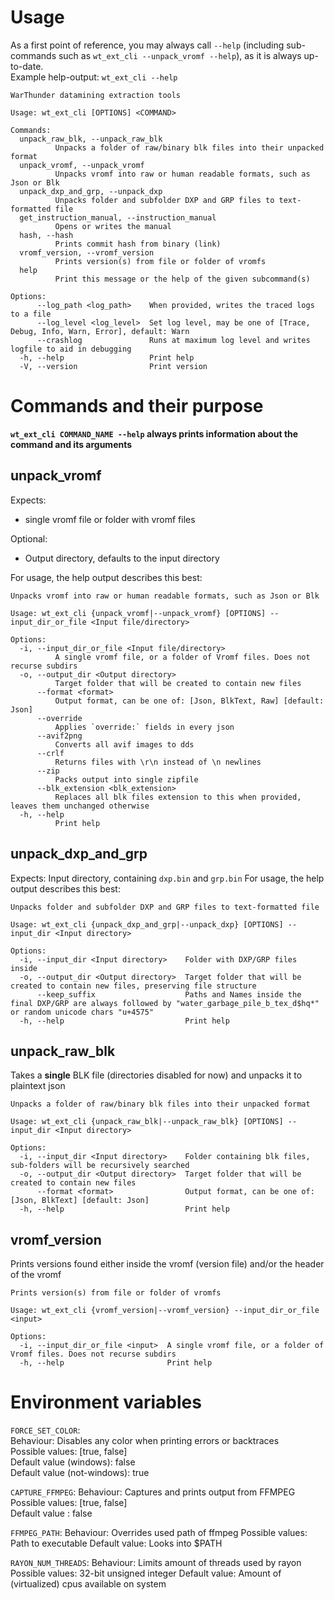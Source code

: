 # Usage
As a first point of reference, you may always call `--help` (including sub-commands such as `wt_ext_cli --unpack_vromf --help`), as it is always up-to-date.  
Example help-output: `wt_ext_cli --help`
```
WarThunder datamining extraction tools

Usage: wt_ext_cli [OPTIONS] <COMMAND>

Commands:
  unpack_raw_blk, --unpack_raw_blk
          Unpacks a folder of raw/binary blk files into their unpacked format
  unpack_vromf, --unpack_vromf
          Unpacks vromf into raw or human readable formats, such as Json or Blk
  unpack_dxp_and_grp, --unpack_dxp
          Unpacks folder and subfolder DXP and GRP files to text-formatted file
  get_instruction_manual, --instruction_manual
          Opens or writes the manual
  hash, --hash
          Prints commit hash from binary (link)
  vromf_version, --vromf_version
          Prints version(s) from file or folder of vromfs
  help
          Print this message or the help of the given subcommand(s)

Options:
      --log_path <log_path>    When provided, writes the traced logs to a file
      --log_level <log_level>  Set log level, may be one of [Trace, Debug, Info, Warn, Error], default: Warn
      --crashlog               Runs at maximum log level and writes logfile to aid in debugging
  -h, --help                   Print help
  -V, --version                Print version

```

# Commands and their purpose
**`wt_ext_cli COMMAND_NAME --help` always prints information about the command and its arguments**

## unpack_vromf
Expects:
- single vromf file or folder with vromf files

Optional:
- Output directory, defaults to the input directory

For usage, the help output describes this best:
```
Unpacks vromf into raw or human readable formats, such as Json or Blk

Usage: wt_ext_cli {unpack_vromf|--unpack_vromf} [OPTIONS] --input_dir_or_file <Input file/directory>

Options:
  -i, --input_dir_or_file <Input file/directory>
          A single vromf file, or a folder of Vromf files. Does not recurse subdirs
  -o, --output_dir <Output directory>
          Target folder that will be created to contain new files
      --format <format>
          Output format, can be one of: [Json, BlkText, Raw] [default: Json]
      --override
          Applies `override:` fields in every json
      --avif2png
          Converts all avif images to dds
      --crlf
          Returns files with \r\n instead of \n newlines
      --zip
          Packs output into single zipfile
      --blk_extension <blk_extension>
          Replaces all blk files extension to this when provided, leaves them unchanged otherwise
  -h, --help
          Print help
```

## unpack_dxp_and_grp
Expects: Input directory, containing `dxp.bin` and `grp.bin`
For usage, the help output describes this best:
```
Unpacks folder and subfolder DXP and GRP files to text-formatted file

Usage: wt_ext_cli {unpack_dxp_and_grp|--unpack_dxp} [OPTIONS] --input_dir <Input directory>

Options:
  -i, --input_dir <Input directory>    Folder with DXP/GRP files inside
  -o, --output_dir <Output directory>  Target folder that will be created to contain new files, preserving file structure
      --keep_suffix                    Paths and Names inside the final DXP/GRP are always followed by "water_garbage_pile_b_tex_d$hq*" or random unicode chars "u+4575"
  -h, --help                           Print help
```

## unpack_raw_blk
Takes a **single** BLK file (directories disabled for now) and unpacks it to plaintext json
```
Unpacks a folder of raw/binary blk files into their unpacked format

Usage: wt_ext_cli {unpack_raw_blk|--unpack_raw_blk} [OPTIONS] --input_dir <Input directory>

Options:
  -i, --input_dir <Input directory>    Folder containing blk files, sub-folders will be recursively searched
  -o, --output_dir <Output directory>  Target folder that will be created to contain new files
      --format <format>                Output format, can be one of: [Json, BlkText] [default: Json]
  -h, --help                           Print help
```

## vromf_version
Prints versions found either inside the vromf (version file) and/or the header of the vromf
```
Prints version(s) from file or folder of vromfs

Usage: wt_ext_cli {vromf_version|--vromf_version} --input_dir_or_file <input>

Options:
  -i, --input_dir_or_file <input>  A single vromf file, or a folder of Vromf files. Does not recurse subdirs
  -h, --help                       Print help
```

# Environment variables

`FORCE_SET_COLOR`:  
Behaviour: Disables any color when printing errors or backtraces  
Possible values: [true, false]  
Default value (windows): false  
Default value (not-windows): true

`CAPTURE_FFMPEG`:
Behaviour: Captures and prints output from FFMPEG  
Possible values: [true, false]  
Default value : false  

`FFMPEG_PATH`:
Behaviour: Overrides used path of ffmpeg
Possible values: Path to executable
Default value: Looks into $PATH

`RAYON_NUM_THREADS`:
Behaviour: Limits amount of threads used by rayon
Possible values: 32-bit unsigned integer
Default value: Amount of (virtualized) cpus available on system